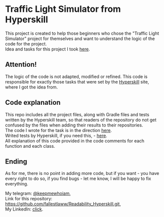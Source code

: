 # Traffic Light Simulator from Hyperskill

This project is created to help those beginners who chose the "Traffic Light Simulator" project for themselves and want to understand the logic of the code for the project.  
Idea and tasks for this project I took [here](https://hyperskill.org/projects/288).    

## Attention!
The logic of the code is not adapted, modified or refined. This code is responsible for exactly those tasks that were set by the [Hyperskill](https://hyperskill.org/projects/288) site, where I got the idea from.

## Code explanation
This repo includes all the project files, along with Gradle files and tests written by the Hyperskill team, so that readers of the repository do not get confused by the files when adding their results to their repositories.    
The code I wrote for the task is in the direction [here](https://github.com/fallestlaww/Readability_Hyperskill/tree/main/Readability%20Score%20(Java)%20(1)/task/src/readability).    
Writed tests by Hyperskill, if you need this, - [here](https://github.com/fallestlaww/Readability_Hyperskill/tree/main/Readability%20Score%20(Java)%20(1)/task/test).    
All explanation of this code provided in the code comments for each function and each class.    

## Ending

As for me, there is no point in adding more code, but if you want - you have every right to do so, if you find bugs - let me know, I will be happy to fix everything.  

My telegram: [@keepmewhoiam](https://t.me/keepmewhoiam),    
Link for this repository: https://github.com/fallestlaww/Readability_Hyperskill.git,      
My LinkedIn: [click](https://www.linkedin.com/in/pavlo-svitenko-a167152bb/).    

